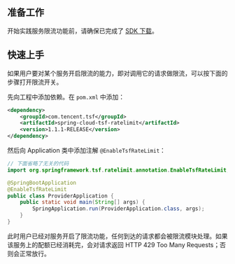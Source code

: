 ## 准备工作

开始实践服务限流功能前，请确保已完成了 [SDK 下载](http://tce.fsphere.cn/document/product/649/20231)。

## 快速上手

如果用户要对某个服务开启限流的能力，即对调用它的请求做限流，可以按下面的步骤打开限流开关。

先向工程中添加依赖。在 `pom.xml` 中添加：

```xml
<dependency>
    <groupId>com.tencent.tsf</groupId>
    <artifactId>spring-cloud-tsf-ratelimit</artifactId>
    <version>1.1.1-RELEASE</version>
</dependency>
```

然后向 Application 类中添加注解 `@EnableTsfRateLimit`：

```java
// 下面省略了无关的代码
import org.springframework.tsf.ratelimit.annotation.EnableTsfRateLimit;

@SpringBootApplication
@EnableTsfRateLimit
public class ProviderApplication {
	public static void main(String[] args) {
		SpringApplication.run(ProviderApplication.class, args);
	}
}
```

此时用户已经对服务开启了限流功能，任何到达的请求都会被限流模块处理。如果该服务上的配额已经消耗完，会对请求返回 HTTP 429 Too Many Requests；否则会正常放行。
